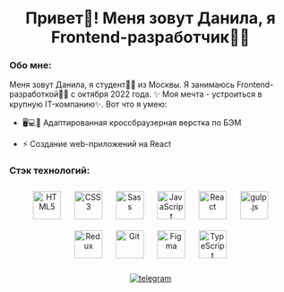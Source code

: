 # <div align="center">Привет👋! Меня зовут Данила, я Frontend-разработчик👩‍💻</div>  
  

### Обо мне:  
  

Меня зовут Данила, я студент👨‍🎓 из Москвы. Я занимаюсь Frontend-разработкой👩‍💻 с октября 2022 года. ✨ Моя мечта - устроиться в крупную IT-компанию✨. Вот что я умею:  
  

- 🖥️💻📱 Адаптированная кроссбраузерная верстка по БЭМ  
  

- ⚡ Создание web-приложений на React  
  

### Стэк технологий:  
  

<div align="center">  
<a href="https://en.wikipedia.org/wiki/HTML5" target="_blank"><img style="margin: 10px" src="https://profilinator.rishav.dev/skills-assets/html5-original-wordmark.svg" alt="HTML5" height="50" /></a>  
<a href="https://www.w3schools.com/css/" target="_blank"><img style="margin: 10px" src="https://profilinator.rishav.dev/skills-assets/css3-original-wordmark.svg" alt="CSS3" height="50" /></a>  
<a href="https://sass-lang.com/" target="_blank"><img style="margin: 10px" src="https://profilinator.rishav.dev/skills-assets/sass-original.svg" alt="Sass" height="50" /></a>  
<a href="https://www.javascript.com/" target="_blank"><img style="margin: 10px" src="https://profilinator.rishav.dev/skills-assets/javascript-original.svg" alt="JavaScript" height="50" /></a>  
<a href="https://reactjs.org/" target="_blank"><img style="margin: 10px" src="https://profilinator.rishav.dev/skills-assets/react-original-wordmark.svg" alt="React" height="50" /></a>  
<a href="https://gulpjs.com/" target="_blank"><img style="margin: 10px" src="https://profilinator.rishav.dev/skills-assets/gulp-plain.svg" alt="gulp.js" height="50" /></a>  
<a href="https://redux.js.org/" target="_blank"><img style="margin: 10px" src="https://profilinator.rishav.dev/skills-assets/redux-original.svg" alt="Redux" height="50" /></a>  
<a href="https://github.com/" target="_blank"><img style="margin: 10px" src="https://profilinator.rishav.dev/skills-assets/git-scm-icon.svg" alt="Git" height="50" /></a>  
<a href="https://www.figma.com/" target="_blank"><img style="margin: 10px" src="https://profilinator.rishav.dev/skills-assets/figma-icon.svg" alt="Figma" height="50" /></a>  
<a href="https://www.typescriptlang.org/" target="_blank"><img style="margin: 10px" src="https://profilinator.rishav.dev/skills-assets/typescript-original.svg" alt="TypeScript" height="50" /></a>  
</div>  

<br/>

<div align="center">
  <a href="https://t.me/DanilaGosudarev"> 
    <img src="https://img.shields.io/badge/telegram-blue?logo=telegram&logoColor=white&style=for-the-badge" alt="telegram"/>
  </a>
</div>  
